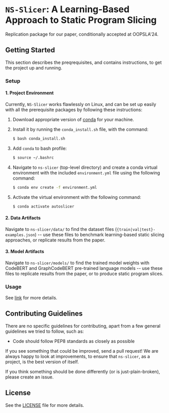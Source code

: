 # ``NS-Slicer``: A Learning-Based Approach to Static Program Slicing
Replication package for our paper, conditionally accepted at OOPSLA'24.

## Getting Started
This section describes the preqrequisites, and contains instructions, to get the project up and running.

### Setup 

#### 1. Project Environment
Currently, ``NS-Slicer`` works flawlessly on Linux, and can be set up easily with all the prerequisite packages by following these instructions:
  1. Download appropriate version of [conda](https://repo.anaconda.com/miniconda/) for your machine.
  2. Install  it by running the `conda_install.sh` file, with the command:
     ```bash
     $ bash conda_install.sh
     ```
  3. Add `conda` to bash profile:
     ```bash
     $ source ~/.bashrc
     ```
  4. Navigate to ``ns-slicer`` (top-level directory) and create a conda virtual environment with the included `environment.yml` file using the following command:
     
     ```bash
     $ conda env create -f environment.yml
     ```
  5. Activate the virtual environment with the following command:
     
     ```bash
     $ conda activate autoslicer
     ```

#### 2. Data Artifacts
Navigate to ``ns-slicer/data/`` to find the dataset files (``{train|val|test}-examples.json``) -- use these files to benchmark learning-based static slicing approaches, or replicate results from the paper.

#### 3. Model Artifacts
Navigate to ``ns-slicer/models/`` to find the trained model weights with CodeBERT and GraphCodeBERT pre-trained language models -- use these files to replicate results from the paper, or to produce static program slices.

### Usage
See [link](https://github.com/aashishyadavally/ns-slicer/tree/main/src/README.md) for more details.

## Contributing Guidelines
There are no specific guidelines for contributing, apart from a few general guidelines we tried to follow, such as:
* Code should follow PEP8 standards as closely as possible

If you see something that could be improved, send a pull request! 
We are always happy to look at improvements, to ensure that `ns-slicer`, as a project, is the best version of itself. 

If you think something should be done differently (or is just-plain-broken), please create an issue.

## License
See the [LICENSE](https://github.com/aashishyadavally/storyteller/blob/master/LICENSE) file for more details.
